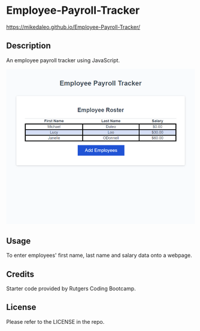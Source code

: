 # Employee-Payroll-Tracker
https://mikedaleo.github.io/Employee-Payroll-Tracker/
## Description

An employee payroll tracker using JavaScript.

![Screenshot](/assets/EmployeePayrollTracker.png)

## Usage 

To enter employees' first name, last name and salary data onto a webpage.

## Credits

Starter code provided by Rutgers Coding Bootcamp.

## License 

Please refer to the LICENSE in the repo.
